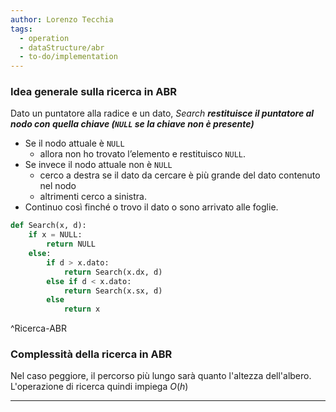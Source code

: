 ```yaml
---
author: Lorenzo Tecchia
tags:
  - operation
  - dataStructure/abr
  - to-do/implementation
---
```


### Idea generale sulla ricerca in ABR
Dato un puntatore alla radice e un dato, $Search$ ***restituisce il puntatore al nodo con quella chiave (`NULL` se la chiave non è presente)***
- Se il nodo attuale è `NULL`
	- allora non ho trovato l’elemento e restituisco `NULL`.  
- Se invece il nodo attuale non è `NULL`
	- cerco a destra se il dato da cercare è più grande del dato contenuto nel nodo
	- altrimenti cerco a sinistra.  
- Continuo così finché o trovo il dato o sono arrivato alle foglie.
<!--ID: 1715263181539-->



```python
def Search(x, d):
	if x = NULL:
		return NULL
	else:
		if d > x.dato:
			return Search(x.dx, d)
		else if d < x.dato:
			return Search(x.sx, d)
		else
			return x
```
^Ricerca-ABR

### Complessità della ricerca in ABR
Nel caso peggiore, il percorso più lungo sarà quanto l'altezza dell'albero.
L'operazione di ricerca quindi impiega $O(h)$
<!--ID: 1715263181540-->


---


